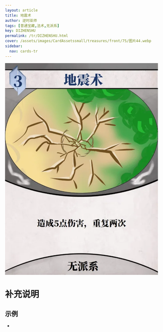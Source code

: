 ```yaml
---
layout: article
title: 地震术
author: 逆时巫师
tags: [普通宝藏,法术,无派系]
key: DIZHENSHU
permalink: /tr/DIZHENSHU.html
cover: /assets/images/CardAssetssmall/treasures/front/75/图片44.webp
sidebar:
  nav: cards-tr
---
```

![](/assets/images/CardAssets/treasures/front/75/图片44.webp)

# 补充说明



## 示例
* 